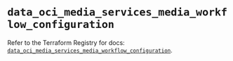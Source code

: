 # `data_oci_media_services_media_workflow_configuration`

Refer to the Terraform Registry for docs: [`data_oci_media_services_media_workflow_configuration`](https://registry.terraform.io/providers/hashicorp/oci/7.19.0/docs/data-sources/media_services_media_workflow_configuration).
